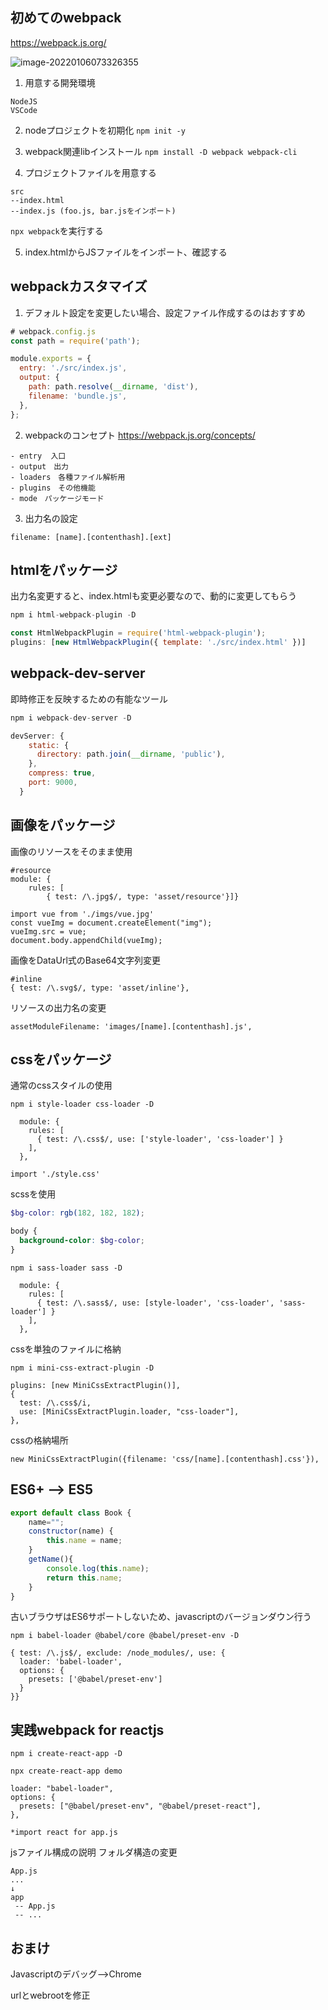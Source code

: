 ## 初めてのwebpack
https://webpack.js.org/

![image-20220106073326355](./images/image-20220106073326355.png)

1. 用意する開発環境

```
NodeJS
VSCode
```

2. nodeプロジェクトを初期化
   `npm init -y`

3. webpack関連libインストール
   `npm install -D webpack webpack-cli`



4. プロジェクトファイルを用意する

```
src
--index.html
--index.js (foo.js, bar.jsをインポート)
```

`npx webpack`を実行する

5. index.htmlからJSファイルをインポート、確認する



## webpackカスタマイズ

1. デフォルト設定を変更したい場合、設定ファイル作成するのはおすすめ

```js
# webpack.config.js
const path = require('path');

module.exports = {
  entry: './src/index.js',
  output: {
    path: path.resolve(__dirname, 'dist'),
    filename: 'bundle.js',
  },
};
```


2. webpackのコンセプト
https://webpack.js.org/concepts/

```
- entry  入口
- output　出力
- loaders　各種ファイル解析用
- plugins　その他機能
- mode　パッケージモード
```

3. 出力名の設定

```
filename: [name].[contenthash].[ext]
```

   

## htmlをパッケージ

出力名変更すると、index.htmlも変更必要なので、動的に変更してもらう

```javascript
npm i html-webpack-plugin -D

const HtmlWebpackPlugin = require('html-webpack-plugin');
plugins: [new HtmlWebpackPlugin({ template: './src/index.html' })]
```

## webpack-dev-server

即時修正を反映するための有能なツール

```js
npm i webpack-dev-server -D  

devServer: {
    static: {
      directory: path.join(__dirname, 'public'),
    },
    compress: true,
    port: 9000,
  }
```

## 画像をパッケージ

画像のリソースをそのまま使用

```
#resource
module: {
    rules: [
        { test: /\.jpg$/, type: 'asset/resource'}]}

import vue from './imgs/vue.jpg'
const vueImg = document.createElement("img");
vueImg.src = vue;
document.body.appendChild(vueImg);
```

画像をDataUrl式のBase64文字列変更


```
#inline
{ test: /\.svg$/, type: 'asset/inline'},

```

リソースの出力名の変更

```
assetModuleFilename: 'images/[name].[contenthash].js',
```



## cssをパッケージ

通常のcssスタイルの使用

```
npm i style-loader css-loader -D

  module: {
    rules: [
      { test: /\.css$/, use: ['style-loader', 'css-loader'] }
    ],
  },

import './style.css'
```

scssを使用

```scss
$bg-color: rgb(182, 182, 182);

body {
  background-color: $bg-color;
}
```

```
npm i sass-loader sass -D

  module: {
    rules: [
      { test: /\.sass$/, use: [style-loader', 'css-loader', 'sass-loader'] }
    ],
  },
```

cssを単独のファイルに格納

```
npm i mini-css-extract-plugin -D

plugins: [new MiniCssExtractPlugin()],
{
  test: /\.css$/i,
  use: [MiniCssExtractPlugin.loader, "css-loader"],
},
```

cssの格納場所

`new MiniCssExtractPlugin({filename: 'css/[name].[contenthash].css'}),`



## ES6+ --> ES5

```js
export default class Book {
    name="";
    constructor(name) {
        this.name = name;
    }
    getName(){
        console.log(this.name);
        return this.name;
    }
}
```

古いブラウザはES6サポートしないため、javascriptのバージョンダウン行う

```
npm i babel-loader @babel/core @babel/preset-env -D

{ test: /\.js$/, exclude: /node_modules/, use: {
  loader: 'babel-loader',
  options: {
    presets: ['@babel/preset-env']
  }
}}
```



## 実践webpack for reactjs
```
npm i create-react-app -D

npx create-react-app demo

loader: "babel-loader",
options: {
  presets: ["@babel/preset-env", "@babel/preset-react"],
},

*import react for app.js
```

jsファイル構成の説明  フォルダ構造の変更

```
App.js
...
↓
app
 -- App.js
 -- ...
```

## おまけ

Javascriptのデバッグ-->Chrome

urlとwebrootを修正

